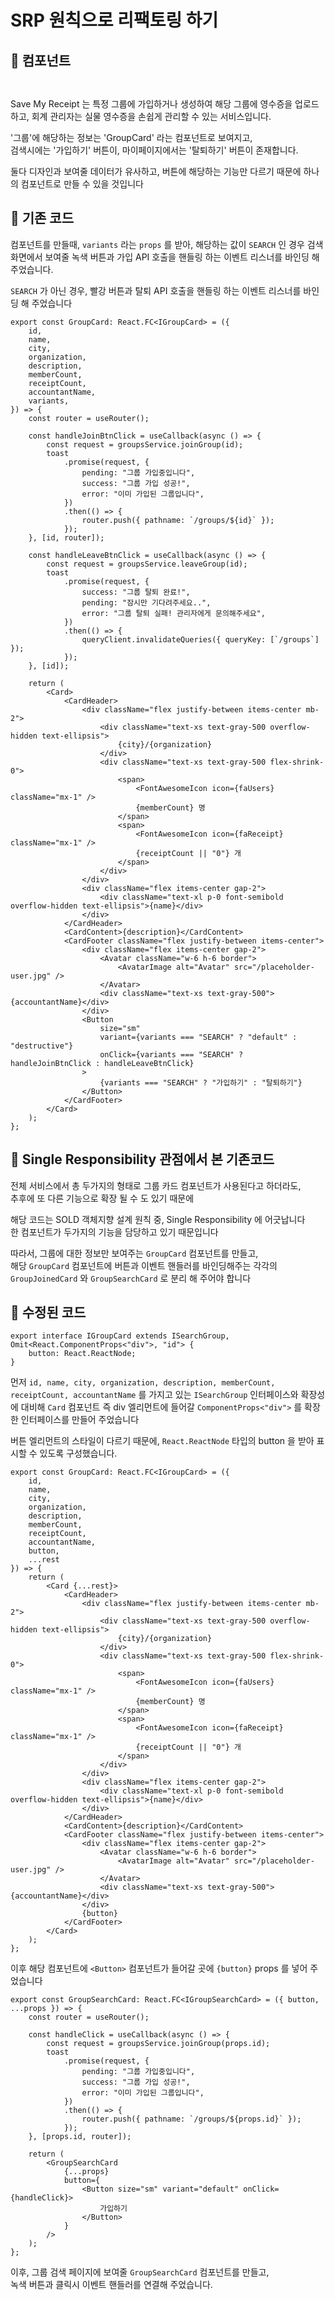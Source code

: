 # SRP 원칙으로 리팩토링 하기

## 📖 컴포넌트

<figure><img src="../../.gitbook/assets/image (1) (1) (1) (1).png" alt=""><figcaption></figcaption></figure>

<div align="center">

<figure><img src="../../.gitbook/assets/image (1) (1) (1) (1) (1).png" alt=""><figcaption></figcaption></figure>

</div>

Save My Receipt 는 특정 그룹에 가입하거나 생성하여 해당 그룹에 영수증을 업로드 하고, 회계 관리자는 실물 영수증을 손쉽게 관리할 수 있는 서비스입니다.

'그룹'에 해당하는 정보는 'GroupCard' 라는 컴포넌트로 보여지고, \
검색시에는 '가입하기' 버튼이, 마이페이지에서는 '탈퇴하기' 버튼이 존재합니다.

둘다 디자인과 보여줄 데이터가 유사하고, 버튼에 해당하는 기능만 다르기 때문에 하나의 컴포넌트로 만들 수 있을 것입니다



## 📖 기존 코드

컴포넌트를 만들때, `variants` 라는 `props` 를 받아, 해당하는 값이 `SEARCH` 인 경우 검색화면에서 보여줄 녹색 버튼과 가입 API 호출을 핸들링 하는 이벤트 리스너를 바인딩 해 주었습니다.

`SEARCH` 가 아닌 경우, 빨강 버튼과 탈퇴 API 호출을 핸들링 하는 이벤트 리스너를 바인딩 해 주었습니다

```tsx
export const GroupCard: React.FC<IGroupCard> = ({
    id,
    name,
    city,
    organization,
    description,
    memberCount,
    receiptCount,
    accountantName,
    variants,
}) => {
    const router = useRouter();

    const handleJoinBtnClick = useCallback(async () => {
        const request = groupsService.joinGroup(id);
        toast
            .promise(request, {
                pending: "그룹 가입중입니다",
                success: "그룹 가입 성공!",
                error: "이미 가입된 그룹입니다",
            })
            .then(() => {
                router.push({ pathname: `/groups/${id}` });
            });
    }, [id, router]);

    const handleLeaveBtnClick = useCallback(async () => {
        const request = groupsService.leaveGroup(id);
        toast
            .promise(request, {
                success: "그룹 탈퇴 완료!",
                pending: "잠시만 기다려주세요..",
                error: "그룹 탈퇴 실패! 관리자에게 문의해주세요",
            })
            .then(() => {
                queryClient.invalidateQueries({ queryKey: [`/groups`] });
            });
    }, [id]);

    return (
        <Card>
            <CardHeader>
                <div className="flex justify-between items-center mb-2">
                    <div className="text-xs text-gray-500 overflow-hidden text-ellipsis">
                        {city}/{organization}
                    </div>
                    <div className="text-xs text-gray-500 flex-shrink-0">
                        <span>
                            <FontAwesomeIcon icon={faUsers} className="mx-1" />
                            {memberCount} 명
                        </span>
                        <span>
                            <FontAwesomeIcon icon={faReceipt} className="mx-1" />
                            {receiptCount || "0"} 개
                        </span>
                    </div>
                </div>
                <div className="flex items-center gap-2">
                    <div className="text-xl p-0 font-semibold overflow-hidden text-ellipsis">{name}</div>
                </div>
            </CardHeader>
            <CardContent>{description}</CardContent>
            <CardFooter className="flex justify-between items-center">
                <div className="flex items-center gap-2">
                    <Avatar className="w-6 h-6 border">
                        <AvatarImage alt="Avatar" src="/placeholder-user.jpg" />
                    </Avatar>
                    <div className="text-xs text-gray-500">{accountantName}</div>
                </div>
                <Button
                    size="sm"
                    variant={variants === "SEARCH" ? "default" : "destructive"}
                    onClick={variants === "SEARCH" ? handleJoinBtnClick : handleLeaveBtnClick}
                >
                    {variants === "SEARCH" ? "가입하기" : "탈퇴하기"}
                </Button>
            </CardFooter>
        </Card>
    );
};
```



## 📖 Single Responsibility 관점에서 본 기존코드

전체 서비스에서 총 두가지의 형태로 그룹 카드 컴포넌트가 사용된다고 하더라도,\
추후에 또 다른 기능으로 확장 될 수 도 있기 때문에

해당 코드는 SOLD 객체지향 설계 원칙 중, Single Responsibility 에 어긋납니다\
한 컴포넌트가 두가지의 기능을 담당하고 있기 때문입니다

따라서, 그룹에 대한 정보만 보여주는 `GroupCard` 컴포넌트를 만들고,\
해당 `GroupCard` 컴포넌트에 버튼과 이벤트 핸들러를 바인딩해주는 각각의\
`GroupJoinedCard` 와 `GroupSearchCard` 로 분리 해 주어야 합니다



## 📖 수정된 코드

```tsx
export interface IGroupCard extends ISearchGroup, Omit<React.ComponentProps<"div">, "id"> {
    button: React.ReactNode;
}
```

먼저 `id, name, city, organization, description, memberCount, receiptCount, accountantName` 를 가지고 있는 `ISearchGroup` 인터페이스와 확장성에 대비해 `Card` 컴포넌트 즉 div 엘리먼트에 들어갈 `ComponentProps<"div">` 를 확장한 인터페이스를 만들어 주었습니다

버튼 엘리먼트의 스타일이 다르기 때문에, `React.ReactNode` 타입의 button 을 받아 표시할 수 있도록 구성했습니다.

```tsx
export const GroupCard: React.FC<IGroupCard> = ({
    id,
    name,
    city,
    organization,
    description,
    memberCount,
    receiptCount,
    accountantName,
    button,
    ...rest
}) => {
    return (
        <Card {...rest}>
            <CardHeader>
                <div className="flex justify-between items-center mb-2">
                    <div className="text-xs text-gray-500 overflow-hidden text-ellipsis">
                        {city}/{organization}
                    </div>
                    <div className="text-xs text-gray-500 flex-shrink-0">
                        <span>
                            <FontAwesomeIcon icon={faUsers} className="mx-1" />
                            {memberCount} 명
                        </span>
                        <span>
                            <FontAwesomeIcon icon={faReceipt} className="mx-1" />
                            {receiptCount || "0"} 개
                        </span>
                    </div>
                </div>
                <div className="flex items-center gap-2">
                    <div className="text-xl p-0 font-semibold overflow-hidden text-ellipsis">{name}</div>
                </div>
            </CardHeader>
            <CardContent>{description}</CardContent>
            <CardFooter className="flex justify-between items-center">
                <div className="flex items-center gap-2">
                    <Avatar className="w-6 h-6 border">
                        <AvatarImage alt="Avatar" src="/placeholder-user.jpg" />
                    </Avatar>
                    <div className="text-xs text-gray-500">{accountantName}</div>
                </div>
                {button}
            </CardFooter>
        </Card>
    );
};
```

이후 해당 컴포넌트에 `<Button>` 컴포넌트가 들어갈 곳에 `{button}` props 를 넣어 주었습니다



```tsx
export const GroupSearchCard: React.FC<IGroupSearchCard> = ({ button, ...props }) => {
    const router = useRouter();

    const handleClick = useCallback(async () => {
        const request = groupsService.joinGroup(props.id);
        toast
            .promise(request, {
                pending: "그룹 가입중입니다",
                success: "그룹 가입 성공!",
                error: "이미 가입된 그룹입니다",
            })
            .then(() => {
                router.push({ pathname: `/groups/${props.id}` });
            });
    }, [props.id, router]);

    return (
        <GroupSearchCard
            {...props}
            button={
                <Button size="sm" variant="default" onClick={handleClick}>
                    가입하기
                </Button>
            }
        />
    );
};
```

이후, 그룹 검색 페이지에 보여줄 `GroupSearchCard` 컴포넌트를 만들고,\
녹색 버튼과 클릭시 이벤트 핸들러를 연결해 주었습니다.



